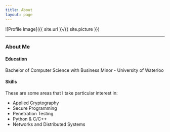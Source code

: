 ```yaml
---
title: About
layout: page
---
```

![Profile Image]({{ site.url }}/{{ site.picture }})

---

### About Me

<!--- Currently living in Seattle, Washington --->

<!--- #### Work
Software Engineer @ AWS Cryptography --->

#### Education
Bachelor of Computer Science with Business Minor - University of Waterloo

#### Skills
These are some areas that I take particular interest in:
- Applied Cryptography
- Secure Programming
- Penetration Testing
- Python & C/C++
- Networks and Distributed Systems 
